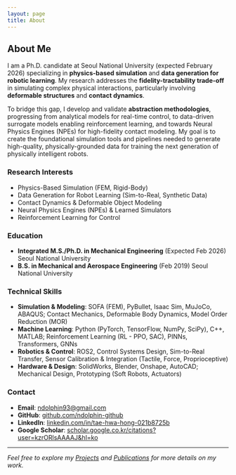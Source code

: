 ```yaml
---
layout: page
title: About
---
```


## About Me

I am a Ph.D. candidate at Seoul National University (expected February 2026) specializing in **physics-based simulation** and **data generation for robotic learning**. My research addresses the **fidelity-tractability trade-off** in simulating complex physical interactions, particularly involving **deformable structures** and **contact dynamics**.

To bridge this gap, I develop and validate **abstraction methodologies**, progressing from analytical models for real-time control, to data-driven surrogate models enabling reinforcement learning, and towards Neural Physics Engines (NPEs) for high-fidelity contact modeling. My goal is to create the foundational simulation tools and pipelines needed to generate high-quality, physically-grounded data for training the next generation of physically intelligent robots.

### Research Interests
- Physics-Based Simulation (FEM, Rigid-Body)
- Data Generation for Robot Learning (Sim-to-Real, Synthetic Data)
- Contact Dynamics & Deformable Object Modeling
- Neural Physics Engines (NPEs) & Learned Simulators
- Reinforcement Learning for Control

### Education
- **Integrated M.S./Ph.D. in Mechanical Engineering** (Expected Feb 2026)
  Seoul National University
- **B.S. in Mechanical and Aerospace Engineering** (Feb 2019)
  Seoul National University

### Technical Skills
- **Simulation & Modeling**: SOFA (FEM), PyBullet, Isaac Sim, MuJoCo, ABAQUS; Contact Mechanics, Deformable Body Dynamics, Model Order Reduction (MOR)
- **Machine Learning**: Python (PyTorch, TensorFlow, NumPy, SciPy), C++, MATLAB; Reinforcement Learning (RL - PPO, SAC), PINNs, Transformers, GNNs
- **Robotics & Control**: ROS2, Control Systems Design, Sim-to-Real Transfer, Sensor Calibration & Integration (Tactile, Force, Proprioceptive)
- **Hardware & Design**: SolidWorks, Blender, Onshape, AutoCAD; Mechanical Design, Prototyping (Soft Robots, Actuators)

### Contact
- **Email**: [ndolphin93@gmail.com](mailto:ndolphin93@gmail.com)
- **GitHub**: [github.com/ndolphin-github](https://github.com/ndolphin-github)
- **LinkedIn**: [linkedin.com/in/tae-hwa-hong-021b8725b](https://www.linkedin.com/in/tae-hwa-hong-021b8725b)
- **Google Scholar**: [scholar.google.co.kr/citations?user=kzrORlsAAAAJ&hl=ko](https://scholar.google.co.kr/citations?user=kzrORlsAAAAJ&hl=ko)

---

*Feel free to explore my [Projects](link-to-projects-page) and [Publications](link-to-publications-page) for more details on my work.*